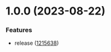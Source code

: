 # 1.0.0 (2023-08-22)


### Features

* release ([1215638](https://github.com/fgiova/fastify-sqs-sns-publisher/commit/1215638203b43185a0706200f0e8ff66a9854f5b))
